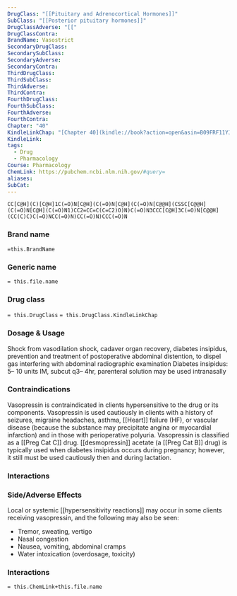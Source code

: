 ```yaml
---
DrugClass: "[[Pituitary and Adrenocortical Hormones]]"
SubClass: "[[Posterior pituitary hormones]]"
DrugClassAdverse: "[["
DrugClassContra: 
BrandName: Vasostrict
SecondaryDrugClass: 
SecondarySubClass: 
SecondaryAdverse: 
SecondaryContra: 
ThirdDrugClass: 
ThirdSubClass: 
ThirdAdverse: 
ThirdContra: 
FourthDrugClass: 
FourthSubClass: 
FourthAdverse: 
FourthContra: 
Chapter: "40"
KindleLinkChap: "[Chapter 40](kindle://book?action=open&asin=B09FRF11YJ&location=22730)"
KindleLink: 
tags:
  - Drug
  - Pharmacology
Course: Pharmacology
ChemLink: https://pubchem.ncbi.nlm.nih.gov/#query=
aliases: 
SubCat:
---
```

```smiles
CC[C@H](C)[C@H]1C(=O)N[C@H](C(=O)N[C@H](C(=O)N[C@@H](CSSC[C@@H](C(=O)N[C@H](C(=O)N1)CC2=CC=C(C=C2)O)N)C(=O)N3CCC[C@H]3C(=O)N[C@@H](CC(C)C)C(=O)NCC(=O)N)CC(=O)N)CCC(=O)N
```

### Brand name
`=this.BrandName`

### Generic name
`= this.file.name`

### Drug class 
`= this.DrugClass`
	`= this.DrugClass.KindleLinkChap`

### Dosage & Usage
Shock from vasodilation shock, cadaver organ recovery, diabetes insipidus, prevention and treatment of postoperative abdominal distention, to dispel gas interfering with abdominal radiographic examination
Diabetes insipidus: 5– 10 units IM, subcut q3– 4hr, parenteral solution may be used intranasally

### Contraindications
Vasopressin is contraindicated in clients hypersensitive to the drug or its components. Vasopressin is used cautiously in clients with a history of seizures, migraine headaches, asthma, [[Heart]] failure (HF), or vascular disease (because the substance may precipitate angina or myocardial infarction) and in those with perioperative polyuria. Vasopressin is classified as a [[Preg Cat C]] drug. [[desmopressin]] acetate (a [[Preg Cat B]] drug) is typically used when diabetes insipidus occurs during pregnancy; however, it still must be used cautiously then and during lactation.

### Interactions


### Side/Adverse Effects
Local or systemic [[hypersensitivity reactions]] may occur in some clients receiving vasopressin, and the following may also be seen: 
- Tremor, sweating, vertigo 
- Nasal congestion 
- Nausea, vomiting, abdominal cramps 
- Water intoxication (overdosage, toxicity)

### Interactions

`= this.ChemLink+this.file.name`

